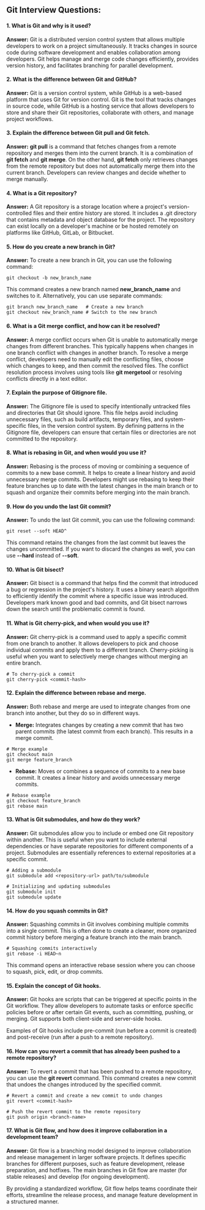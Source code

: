 ## Git Interview Questions:
#### 1. What is Git and why is it used?
**Answer:** Git is a distributed version control system that allows multiple developers to work on a project simultaneously. It tracks changes in source code during software development and enables collaboration among developers. Git helps manage and merge code changes efficiently, provides version history, and facilitates branching for parallel development.

#### 2. What is the difference between Git and GitHub?
**Answer:** Git is a version control system, while GitHub is a web-based platform that uses Git for version control. Git is the tool that tracks changes in source code, while GitHub is a hosting service that allows developers to store and share their Git repositories, collaborate with others, and manage project workflows.

#### 3. Explain the difference between Git pull and Git fetch.
**Answer:** **git pull** is a command that fetches changes from a remote repository and merges them into the current branch. It is a combination of **git fetch** and **git merge**. On the other hand, **git fetch** only retrieves changes from the remote repository but does not automatically merge them into the current branch. Developers can review changes and decide whether to merge manually.

#### 4. What is a Git repository?
**Answer:** A Git repository is a storage location where a project's version-controlled files and their entire history are stored. It includes a .git directory that contains metadata and object database for the project. The repository can exist locally on a developer's machine or be hosted remotely on platforms like GitHub, GitLab, or Bitbucket.


#### 5. How do you create a new branch in Git?
**Answer:** To create a new branch in Git, you can use the following command:
```
git checkout -b new_branch_name
```
This command creates a new branch named **new_branch_name** and switches to it. Alternatively, you can use separate commands:
```
git branch new_branch_name   # Create a new branch
git checkout new_branch_name # Switch to the new branch
```

#### 6. What is a Git merge conflict, and how can it be resolved?
**Answer:** A merge conflict occurs when Git is unable to automatically merge changes from different branches. This typically happens when changes in one branch conflict with changes in another branch. To resolve a merge conflict, developers need to manually edit the conflicting files, choose which changes to keep, and then commit the resolved files. The conflict resolution process involves using tools like **git mergetool** or resolving conflicts directly in a text editor.

#### 7. Explain the purpose of Gitignore file.
**Answer:** The Gitignore file is used to specify intentionally untracked files and directories that Git should ignore. This file helps avoid including unnecessary files, such as build artifacts, temporary files, and system-specific files, in the version control system. By defining patterns in the Gitignore file, developers can ensure that certain files or directories are not committed to the repository.

#### 8. What is rebasing in Git, and when would you use it?
**Answer:** Rebasing is the process of moving or combining a sequence of commits to a new base commit. It helps to create a linear history and avoid unnecessary merge commits. Developers might use rebasing to keep their feature branches up to date with the latest changes in the main branch or to squash and organize their commits before merging into the main branch.

#### 9. How do you undo the last Git commit?
**Answer:** To undo the last Git commit, you can use the following command:
```
git reset --soft HEAD^
```
This command retains the changes from the last commit but leaves the changes uncommitted. If you want to discard the changes as well, you can use **--hard** instead of **--soft**.

#### 10. What is Git bisect?
**Answer:** Git bisect is a command that helps find the commit that introduced a bug or regression in the project's history. It uses a binary search algorithm to efficiently identify the commit where a specific issue was introduced. Developers mark known good and bad commits, and Git bisect narrows down the search until the problematic commit is found.

#### 11. What is Git cherry-pick, and when would you use it?
**Answer:** Git cherry-pick is a command used to apply a specific commit from one branch to another. It allows developers to pick and choose individual commits and apply them to a different branch. Cherry-picking is useful when you want to selectively merge changes without merging an entire branch.
```
# To cherry-pick a commit
git cherry-pick <commit-hash>
```

#### 12. Explain the difference between rebase and merge.
**Answer:** Both rebase and merge are used to integrate changes from one branch into another, but they do so in different ways.

- **Merge:** Integrates changes by creating a new commit that has two parent commits (the latest commit from each branch). This results in a merge commit.
```
# Merge example
git checkout main
git merge feature_branch
```
- **Rebase:** Moves or combines a sequence of commits to a new base commit. It creates a linear history and avoids unnecessary merge commits.
```
# Rebase example
git checkout feature_branch
git rebase main
```

#### 13. What is Git submodules, and how do they work?
**Answer:** Git submodules allow you to include or embed one Git repository within another. This is useful when you want to include external dependencies or have separate repositories for different components of a project. Submodules are essentially references to external repositories at a specific commit.
```
# Adding a submodule
git submodule add <repository-url> path/to/submodule

# Initializing and updating submodules
git submodule init
git submodule update
```

#### 14. How do you squash commits in Git?
**Answer:** Squashing commits in Git involves combining multiple commits into a single commit. This is often done to create a cleaner, more organized commit history before merging a feature branch into the main branch.
```
# Squashing commits interactively
git rebase -i HEAD~n
```
This command opens an interactive rebase session where you can choose to squash, pick, edit, or drop commits.

#### 15. Explain the concept of Git hooks.
**Answer:** Git hooks are scripts that can be triggered at specific points in the Git workflow. They allow developers to automate tasks or enforce specific policies before or after certain Git events, such as committing, pushing, or merging. Git supports both client-side and server-side hooks.

Examples of Git hooks include pre-commit (run before a commit is created) and post-receive (run after a push to a remote repository).

#### 16. How can you revert a commit that has already been pushed to a remote repository?
**Answer:** To revert a commit that has been pushed to a remote repository, you can use the **git revert** command. This command creates a new commit that undoes the changes introduced by the specified commit.
```
# Revert a commit and create a new commit to undo changes
git revert <commit-hash>

# Push the revert commit to the remote repository
git push origin <branch-name>
```

#### 17. What is Git flow, and how does it improve collaboration in a development team?
**Answer:** Git flow is a branching model designed to improve collaboration and release management in larger software projects. It defines specific branches for different purposes, such as feature development, release preparation, and hotfixes. The main branches in Git flow are master (for stable releases) and develop (for ongoing development).

By providing a standardized workflow, Git flow helps teams coordinate their efforts, streamline the release process, and manage feature development in a structured manner.